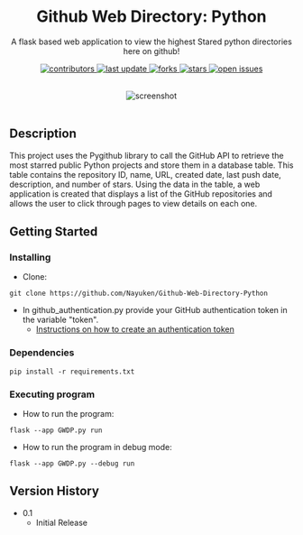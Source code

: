 
<div align="center">
  <h1>Github Web Directory: Python</h1>
  <p>
    A flask based web application to view the highest Stared python directories here on github!
  </p>
  
  
<!-- Badges -->
<p>
  <a href="https://github.com/Nayuken/Github-Web-Directory-Python/graphs/contributors">
    <img src="https://img.shields.io/github/contributors/Nayuken/Github-Web-Directory-Python" alt="contributors" />
  </a>
  <a href="">
    <img src="https://img.shields.io/github/last-commit/Nayuken/Github-Web-Directory-Python" alt="last update" />
  </a>
  <a href="https://github.com/Nayuken/Github-Web-Directory-Python/network/members">
    <img src="https://img.shields.io/github/forks/Nayuken/Github-Web-Directory-Python" alt="forks" />
  </a>
  <a href="https://github.com/Nayuken/Github-Web-Directory-Python/stargazers">
    <img src="https://img.shields.io/github/stars/Nayuken/Github-Web-Directory-Python" alt="stars" />
  </a>
  <a href="https://github.com/Nayuken/Github-Web-Directory-Python/issues/">
    <img src="https://img.shields.io/github/issues/Nayuken/Github-Web-Directory-Python" alt="open issues" />
  </a>
</p>
<br>
  <div align="center"> 
  <img src=https://i.imgur.com/1xCeDqk.gif alt="screenshot" />
  </div>
  </div>
<br />

## Description

This project uses the Pygithub library to call the GitHub API to retrieve the most starred public Python projects and store them in a database table. This table contains the repository ID, name, URL, created date, last push date, description, and number of stars. Using the data in the table, a web application is created that displays a list of the GitHub repositories and allows the user to click through pages to view details on each one. 
## Getting Started

### Installing
* Clone: 
```
git clone https://github.com/Nayuken/Github-Web-Directory-Python
```


* In github_authentication.py provide your GitHub authentication token in the variable "token".
  * [Instructions on how to create an authentication token](https://docs.github.com/en/authentication/keeping-your-account-and-data-secure/creating-a-personal-access-token)

### Dependencies

```
pip install -r requirements.txt
```

### Executing program

* How to run the program:
```
flask --app GWDP.py run
```

* How to run the program in debug mode:
```
flask --app GWDP.py --debug run
```
## Version History
* 0.1
    * Initial Release






